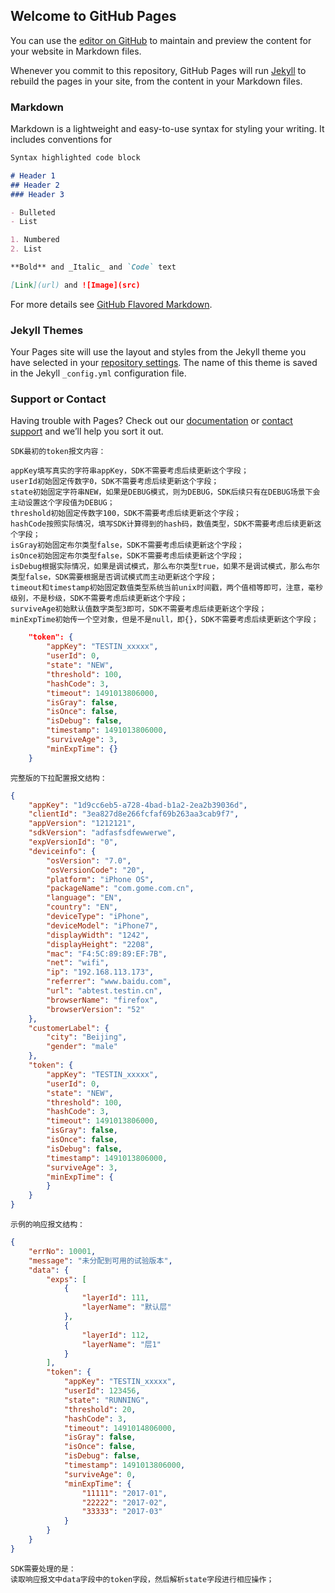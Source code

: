 ## Welcome to GitHub Pages

You can use the [editor on GitHub](https://github.com/xushjie1987/xushjie1987.github.io/edit/master/README.md) to maintain and preview the content for your website in Markdown files.

Whenever you commit to this repository, GitHub Pages will run [Jekyll](https://jekyllrb.com/) to rebuild the pages in your site, from the content in your Markdown files.

### Markdown

Markdown is a lightweight and easy-to-use syntax for styling your writing. It includes conventions for

```markdown
Syntax highlighted code block

# Header 1
## Header 2
### Header 3

- Bulleted
- List

1. Numbered
2. List

**Bold** and _Italic_ and `Code` text

[Link](url) and ![Image](src)
```

For more details see [GitHub Flavored Markdown](https://guides.github.com/features/mastering-markdown/).

### Jekyll Themes

Your Pages site will use the layout and styles from the Jekyll theme you have selected in your [repository settings](https://github.com/xushjie1987/xushjie1987.github.io/settings). The name of this theme is saved in the Jekyll `_config.yml` configuration file.

### Support or Contact

Having trouble with Pages? Check out our [documentation](https://help.github.com/categories/github-pages-basics/) or [contact support](https://github.com/contact) and we’ll help you sort it out.


`SDK最初的token报文内容：`
```
appKey填写真实的字符串appKey，SDK不需要考虑后续更新这个字段；
userId初始固定传数字0，SDK不需要考虑后续更新这个字段；
state初始固定字符串NEW，如果是DEBUG模式，则为DEBUG，SDK后续只有在DEBUG场景下会主动设置这个字段值为DEBUG；
threshold初始固定传数字100，SDK不需要考虑后续更新这个字段；
hashCode按照实际情况，填写SDK计算得到的hash码，数值类型，SDK不需要考虑后续更新这个字段；
isGray初始固定布尔类型false，SDK不需要考虑后续更新这个字段；
isOnce初始固定布尔类型false，SDK不需要考虑后续更新这个字段；
isDebug根据实际情况，如果是调试模式，那么布尔类型true，如果不是调试模式，那么布尔类型false，SDK需要根据是否调试模式而主动更新这个字段；
timeout和timestamp初始固定数值类型系统当前unix时间戳，两个值相等即可，注意，毫秒级别，不是秒级，SDK不需要考虑后续更新这个字段；
surviveAge初始默认值数字类型3即可，SDK不需要考虑后续更新这个字段；
minExpTime初始传一个空对象，但是不是null，即{}，SDK不需要考虑后续更新这个字段；
```
```json
    "token": {
        "appKey": "TESTIN_xxxxx",
        "userId": 0,
        "state": "NEW",
        "threshold": 100,
        "hashCode": 3,
        "timeout": 1491013806000,
        "isGray": false,
        "isOnce": false,
        "isDebug": false,
        "timestamp": 1491013806000,
        "surviveAge": 3,
        "minExpTime": {}
    }
```
`完整版的下拉配置报文结构：`
```json
{
    "appKey": "1d9cc6eb5-a728-4bad-b1a2-2ea2b39036d",
    "clientId": "3ea827d8e266fcfaf69b263aa3cab9f7",
    "appVersion": "1212121",
    "sdkVersion": "adfasfsdfewwerwe",
    "expVersionId": "0",
    "deviceinfo": {
        "osVersion": "7.0",
        "osVersionCode": "20",
        "platform": "iPhone OS",
        "packageName": "com.gome.com.cn",
        "language": "EN",
        "country": "EN",
        "deviceType": "iPhone",
        "deviceModel": "iPhone7",
        "displayWidth": "1242",
        "displayHeight": "2208",
        "mac": "F4:5C:89:89:EF:7B",
        "net": "wifi",
        "ip": "192.168.113.173",
        "referrer": "www.baidu.com",
        "url": "abtest.testin.cn",
        "browserName": "firefox",
        "browserVersion": "52"
    },
    "customerLabel": {
        "city": "Beijing",
        "gender": "male"
    },
    "token": {
        "appKey": "TESTIN_xxxxx",
        "userId": 0,
        "state": "NEW",
        "threshold": 100,
        "hashCode": 3,
        "timeout": 1491013806000,
        "isGray": false,
        "isOnce": false,
        "isDebug": false,
        "timestamp": 1491013806000,
        "surviveAge": 3,
        "minExpTime": {
        }
    }
}
```
`示例的响应报文结构：`
```json
{
    "errNo": 10001,
    "message": "未分配到可用的试验版本",
    "data": {
        "exps": [
            {
                "layerId": 111,
                "layerName": "默认层"
            },
            {
                "layerId": 112,
                "layerName": "层1"
            }
        ],
        "token": {
            "appKey": "TESTIN_xxxxx",
            "userId": 123456,
            "state": "RUNNING",
            "threshold": 20,
            "hashCode": 3,
            "timeout": 1491014806000,
            "isGray": false,
            "isOnce": false,
            "isDebug": false,
            "timestamp": 1491013806000,
            "surviveAge": 0,
            "minExpTime": {
                "11111": "2017-01",
                "22222": "2017-02",
                "33333": "2017-03"
            }
        }
    }
}
```
```
SDK需要处理的是：
读取响应报文中data字段中的token字段，然后解析state字段进行相应操作；
```






















